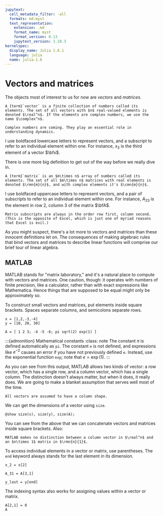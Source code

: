 ```yaml
---
jupytext:
  cell_metadata_filter: -all
  formats: md:myst
  text_representation:
    extension: .md
    format_name: myst
    format_version: 0.13
    jupytext_version: 1.10.3
kernelspec:
  display_name: Julia 1.6.1
  language: julia
  name: julia-1.6
---
```


# Vectors and matrices

The objects most of interest to us for now are *vectors* and *matrices*.

````{proof:definition} Vector
A {term}`vector` is a finite collection of numbers called its elements. The set of all vectors with $n$ real-valued elements is denoted $\real^n$. If the elements are complex numbers, we use the name $\complex^n$. 
````

```{warning}
Complex numbers are coming. They play an essential role in understanding dynamics.
```

I use boldfaced lowercase letters to represent vectors, and a subscript to refer to an individual element within one. For instance, $x_3$ is the third element of a vector $\bfx$.

There is one more big definition to get out of the way before we really dive in.

````{proof:definition} Matrix
A {term}`matrix` is an $m\times n$ array of numbers called its elements. The set of all $m\times n$ matrices with real elements is denoted $\rmn{m}{n}$, and with complex elements it's $\cmn{m}{n}$. 
````

I use boldfaced uppercase letters to represent vectors, and a pair of subscripts to refer to an individual element within one. For instance, $A_{23}$ is the element in row 2, column 3 of the matrix $\bfA$.

```{note}
Matrix subscripts are always in the order row first, column second. (This is the opposite of Excel, which is just one of myriad reasons that Excel is evil.)
```

As you might suspect, there's a lot more to vectors and matrices than these innocent definitions let on. The consequences of making algebraic rules that bind vectors and matrices to describe linear functions will comprise our brief tour of linear algebra.

## MATLAB

MATLAB stands for "matrix laboratory," and it's a natural place to compute with vectors and matrices. One caution, though: it operates with numbers of finite precision, like a calculator, rather than with exact expressions like Mathematica. Hence things that are supposed to be equal might only be approximately so.

To construct small vectors and matrices, put elements inside square brackets. Spaces separate columns, and semicolons separate rows.

```{code-cell}
x = [1,2,-3,-4]
y = [10, 20, 30]
```

```{code-cell}
A = [ 1 2 3; -4 -5 -6; pi sqrt(2) exp(1) ]
```

:::{admonition} Mathematical constants
:class: note
The constant $\pi$ is defined automatically as `pi`. The constant `e` is not defined, and expressions like $e^{-2}$ causes an error if you have not previously defined `e`. Instead, use the exponential function `exp`; note that $e=\exp(1)$.
:::

As you can see from this output, MATLAB allows two kinds of vector: a row vector, which has a single row, and a column vector, which has a single column. The distinction doesn't always matter, but when it does, it really does. We are going to make a blanket assumption that serves well most of the time.

```{note}
All vectors are assumed to have a column shape.
```

We can get the dimensions of a vector using `size`. 

```{code-cell}
@show size(x), size(y), size(A);
```

You can see from the above that we can concatenate vectors and matrices inside square brackets. Also:

```{note}
MATLAB makes no distinction between a column vector in $\real^n$ and an $n\times 1$ matrix in $\rmn{n}{1}$.
```

To access individual elements in a vector or matrix, use parentheses. The `end` keyword always stands for the last element in its dimension.

```{code-cell}
x_2 = x[2]
```

```{code-cell}
A_31 = A[3,1]
```

```{code-cell}
y_last = y[end]
```

The indexing syntax also works for assigning values within a vector or matrix.

```{code-cell}
A[2,1] = 0
A
```
